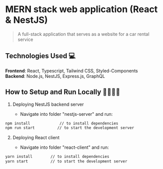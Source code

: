 # MERN stack web application (React & NestJS)

> A full-stack application that serves as a website for a car rental service

## Technologies Used 💻

**Frontend**: React, Typescript, Tailwind CSS, Styled-Components
<br />**Backend**: Node.js, NestJS, Express.js, GraphQL

## How to Setup and Run Locally 🏃‍♂️🏃‍♀️

1. Deploying NestJS backend server

   - Navigate into folder "nestjs-server" and run:

```bash
npm install             // to install dependencies
npm run start          // to start the development server
```

2. Deploying React client

   - Navigate into folder "react-client" and run:

```bash
yarn install        // to install dependencies
yarn start          // to start the development server
```
